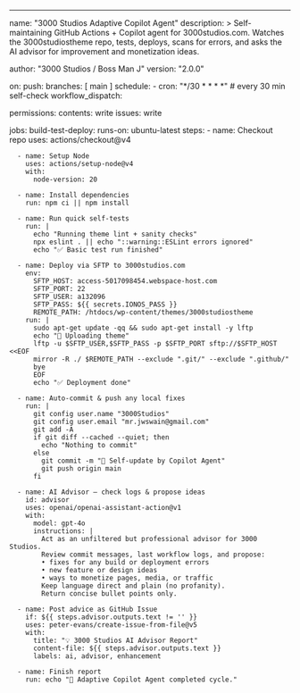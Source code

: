 ---
name: "3000 Studios Adaptive Copilot Agent"
description: >
  Self-maintaining GitHub Actions + Copilot agent for 3000studios.com.
  Watches the 3000studiostheme repo, tests, deploys, scans for errors,
  and asks the AI advisor for improvement and monetization ideas.

author: "3000 Studios / Boss Man J"
version: "2.0.0"

on:
  push:
    branches: [ main ]
  schedule:
    - cron: "*/30 * * * *"     # every 30 min self-check
  workflow_dispatch:

permissions:
  contents: write
  issues: write

jobs:
  build-test-deploy:
    runs-on: ubuntu-latest
    steps:
      - name: Checkout repo
        uses: actions/checkout@v4

      - name: Setup Node
        uses: actions/setup-node@v4
        with:
          node-version: 20

      - name: Install dependencies
        run: npm ci || npm install

      - name: Run quick self-tests
        run: |
          echo "Running theme lint + sanity checks"
          npx eslint . || echo "::warning::ESLint errors ignored"
          echo "✅ Basic test run finished"

      - name: Deploy via SFTP to 3000studios.com
        env:
          SFTP_HOST: access-5017098454.webspace-host.com
          SFTP_PORT: 22
          SFTP_USER: a132096
          SFTP_PASS: ${{ secrets.IONOS_PASS }}
          REMOTE_PATH: /htdocs/wp-content/themes/3000studiostheme
        run: |
          sudo apt-get update -qq && sudo apt-get install -y lftp
          echo "🚀 Uploading theme"
          lftp -u $SFTP_USER,$SFTP_PASS -p $SFTP_PORT sftp://$SFTP_HOST <<EOF
          mirror -R ./ $REMOTE_PATH --exclude ".git/" --exclude ".github/"
          bye
          EOF
          echo "✅ Deployment done"

      - name: Auto-commit & push any local fixes
        run: |
          git config user.name "3000Studios"
          git config user.email "mr.jwswain@gmail.com"
          git add -A
          if git diff --cached --quiet; then
            echo "Nothing to commit"
          else
            git commit -m "🤖 Self-update by Copilot Agent"
            git push origin main
          fi

      - name: AI Advisor – check logs & propose ideas
        id: advisor
        uses: openai/openai-assistant-action@v1
        with:
          model: gpt-4o
          instructions: |
            Act as an unfiltered but professional advisor for 3000 Studios.
            Review commit messages, last workflow logs, and propose:
            • fixes for any build or deployment errors
            • new feature or design ideas
            • ways to monetize pages, media, or traffic
            Keep language direct and plain (no profanity).
            Return concise bullet points only.

      - name: Post advice as GitHub Issue
        if: ${{ steps.advisor.outputs.text != '' }}
        uses: peter-evans/create-issue-from-file@v5
        with:
          title: "💡 3000 Studios AI Advisor Report"
          content-file: ${{ steps.advisor.outputs.text }}
          labels: ai, advisor, enhancement

      - name: Finish report
        run: echo "🧠 Adaptive Copilot Agent completed cycle."
